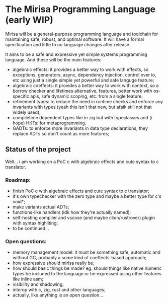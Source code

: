 # The Mirisa Programming Language (early WIP)

Mirisa will be a general-purpose programming language and toolchain for maintaining safe, robust, and optimal software. It will have a formal specification and little to no language changes after release.

It aims to be a safe and expressive yet simple systems programming language. And these will be the main features:

* algebraic effects: it provides a better way to work with effects, so exceptions, generators, async, dependency injection, control over io, etc using just a single simple yet powerful and safe languge feature;
* algebraic coeffects: it provides a better way to work with context, so a borrow checker and lifetimes alternative, features, better work with os-specific apis, safe dynamic scoping, etc. from a single feature;
* refinement types: to reduce the need in runtime checks and enforce any invariants with types (yeah this isn't that new, but afaik still not that widely used);
* compiletime dependent types like in zig but with typeclasses and (i hope) HKTs: for metaprogramming.
* GADTs: to enforce more invariants in data type declarations, they replace ADTs so don't count as more features;

## Status of the project

Well… i am working on a PoC c with algebraic effects and cute syntax to c translator.

### Roadmap:

* finish PoC c with algebraic effects and cute syntax to c translator;
* it's own typechecker with the zero type and maybe a better type for c's void*;
* make variants actual ADTs;
* functions-like handlers (idk how they're actually named);
* self-hosting compiler and vscose (and maybe clion/rustrover) plugin with syntax highliting;
* to be continued…

### Open questions:

* memory management model: it must be something safe, automatic and without GC, probably a some kind of coeffects-based approach;
* how expressive should mirisa really be;
* how should basic things be made? eg. should things like native numeric types be included to the language or be expressed using other features like inline asm;
* visibility and shadowing;
* interop with c, zig, rust and other languages;
* actually, like anything is an open question…
